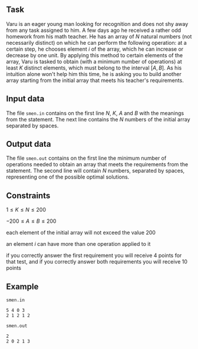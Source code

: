 ## Task

Varu is an eager young man looking for recognition and does not shy away from any task assigned to him. A few days ago he received a rather odd homework from his math teacher. He has an array of $N$ natural numbers (not necessarily distinct) on which he can perform the following operation: at a certain step, he chooses element $i$ of the array, which he can increase or decrease by one unit. By applying this method to certain elements of the array, Varu is tasked to obtain (with a minimum number of operations) at least $K$ distinct elements, which must belong to the interval $[A, B]$. As his intuition alone won't help him this time, he is asking you to build another array starting from the initial array that meets his teacher's requirements.

## Input data

The file `smen.in` contains on the first line $N$, $K$, $A$ and $B$ with the meanings from the statement. The next line contains the $N$ numbers of the initial array separated by spaces.

## Output data

The file `smen.out` contains on the first line the minimum number of operations needed to obtain an array that meets the requirements from the statement. The second line will contain $N$ numbers, separated by spaces, representing one of the possible optimal solutions.

## Constraints

$1 \leq K \leq N \leq 200$

$-200 \leq A \leq B \leq 200$

each element of the initial array will not exceed the value $200$

an element $i$ can have more than one operation applied to it

if you correctly answer the first requirement you will receive 4 points for that test, and if you correctly answer both requirements you will receive 10 points

## Example

`smen.in`
```
5 4 0 3 
2 1 2 1 2
```

`smen.out`
```
2 
2 0 2 1 3
```